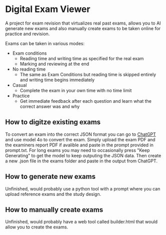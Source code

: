 # Digital Exam Viewer
A project for exam revision that virtualizes real past exams, allows you to AI generate new exams and also manually create exams to be taken online for practice and revision.

Exams can be taken in various modes:
- Exam conditions
    - Reading time and writing time as specified for the real exam
    - Marking and reviewing at the end
- No reading time
    - The same as Exam Conditions but reading time is skipped entirely and writing time begins immediately
- Casual
    - Complete the exam in your own time with no time limit
- Practice
    - Get immediate feedback after each question and learn what the correct answer was and why

## How to digitze existing exams
To convert an exam into the correct JSON format you can go to [ChatGPT](https://chatgpt.com/) and use model 4o to convert the exam. Simply upload the exam PDF and the examiners report PDF if avalible and paste in the prompt provided in prompt.txt. For long exams you may need to occasionally press "Keep Generating" to get the model to keep outputing the JSON data. Then create a new .json file in the exams folder and paste in the output from ChatGPT.

## How to generate new exams
Unfinished, would probably use a python tool with a prompt where you can upload reference exams and the study design.

## How to manually create exams
Unfinished, would probably have a web tool called builder.html that would allow you to create the exams.